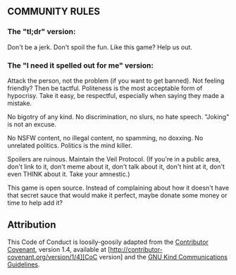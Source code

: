 
## COMMUNITY RULES

### The "tl;dr" version:

Don't be a jerk.
Don't spoil the fun.
Like this game? Help us out.


### The "I need it spelled out for me" version:

Attack the person, not the problem (if you want to get banned). Not feeling 
friendly? Then be tactful. Politeness is the most acceptable form of hypocrisy. Take it easy, be respectful, especially when saying they made a mistake.

No bigotry of any kind. No discrimination, no slurs, no hate speech. "Joking" is not an excuse. 

No NSFW content, no illegal content, no spamming, no doxxing. No unrelated politics. Politics is the mind killer.

Spoilers are ruinous. Maintain the Veil Protocol. (If you're in a public area, don't link to it, don't meme about it, don't talk about it, don't hint at it, don't even THINK about it. Take your amnestic.)

This game is open source. Instead of complaining about how it doesn't have that secret sauce that would make it perfect, maybe donate some money or time to help add it? 


## Attribution

This Code of Conduct is loosily-goosily adapted from the [Contributor Covenant][CoC homepage], version 1.4, available at [http://contributor-covenant.org/version/1/4][CoC version] and the [GNU Kind Communications Guidelines][GKCG homepage].

[CoC homepage]: http://contributor-covenant.org
[CoC version]: http://contributor-covenant.org/version/1/4/
[GKCG homepage]: https://www.gnu.org/philosophy/kind-communication.html
